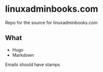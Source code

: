 # linuxadminbooks.com

Repo for the source for linuxadminbooks.com

## What
* Hugo
* Markdown



Emails should have stamps
